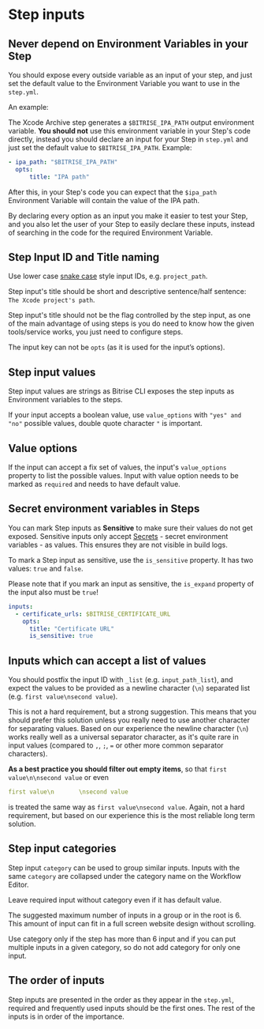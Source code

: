 # Step inputs

## Never depend on Environment Variables in your Step

You should expose every outside variable as an input of your step,
and just set the default value to the Environment Variable you want to use in the `step.yml`.

An example:

The Xcode Archive step generates a `$BITRISE_IPA_PATH` output environment variable.
**You should not** use this environment variable in your Step's code directly,
instead you should declare an input for your Step in `step.yml` and just set the default
value to `$BITRISE_IPA_PATH`. Example:

```YAML
- ipa_path: "$BITRISE_IPA_PATH"
  opts:
      title: "IPA path"
```

After this, in your Step's code you can expect that the `$ipa_path` Environment Variable will
contain the value of the IPA path.

By declaring every option as an input you make it easier to test your Step,
and you also let the user of your Step to easily declare these inputs,
instead of searching in the code for the required Environment Variable.

## Step Input ID and Title naming

Use lower case [snake case](https://en.wikipedia.org/wiki/Snake_case) style input IDs, e.g. `project_path`.

Step input's title should be short and descriptive sentence/half sentence: `The Xcode project's path`.

Step input's title should not be the flag controlled by the step input, as one of the main advantage of using steps is you do need to know how the given tools/service works, you just need to configure steps.

The input key can not be `opts` (as it is used for the input’s options).

## Step input values

Step input values are strings as Bitrise CLI exposes the step inputs as Environment variables to the steps.

If your input accepts a boolean value, use `value_options` with `"yes" and "no"` possible values, double quote character `"` is important.

## Value options

If the input can accept a fix set of values, the input's `value_options` property to list the possible values. Input with value option needs to be marked as `required` and needs to have default value.

## Secret environment variables in Steps

You can mark Step inputs as **Sensitive** to make sure their values do not get exposed. Sensitive inputs only accept [Secrets](/bitrise-cli/secrets/) - secret environment variables - as values. This ensures they are not visible in build logs.

To mark a Step input as sensitive, use the `is_sensitive` property. It has two values: `true` and `false`.

Please note that if you mark an input as sensitive, the `is_expand` property of the input also must be `true`!

```YAML
inputs:
  - certificate_urls: $BITRISE_CERTIFICATE_URL
    opts:
      title: "Certificate URL"
      is_sensitive: true
```

## Inputs which can accept a list of values

You should postfix the input ID with `_list` (e.g. `input_path_list`), and expect the values to be provided as a newline character (`\n`) separated list (e.g. `first value\nsecond value`).

This is not a hard requirement, but a strong suggestion. This means that you should prefer this solution unless you really need to use another character for separating values. Based on our experience the newline character (`\n`) works really well as a universal separator character, as it's quite rare in input values (compared to `,`, `;`, `=` or other more common separator characters).

**As a best practice you should filter out empty items**, so that `first value\n\nsecond value` or even

```YAML
first value\n       \nsecond value
```

is treated the same way as `first value\nsecond value`. Again, not a hard requirement, but based on our experience this is the most reliable long term solution.

## Step input categories

Step input `category` can be used to group similar inputs. Inputs with the same `category` are collapsed under the category name on the Workflow Editor.

Leave required input without category even if it has default value.

The suggested maximum number of inputs in a group or in the root is 6. This amount of input can fit in a full screen website design without scrolling.

Use category only if the step has more than 6 input and if you can put multiple inputs in a given category, so do not add category for only one input.

## The order of inputs

Step inputs are presented in the order as they appear in the `step.yml`, required and frequently used inputs should be the first ones. The rest of the inputs is in order of the importance.
